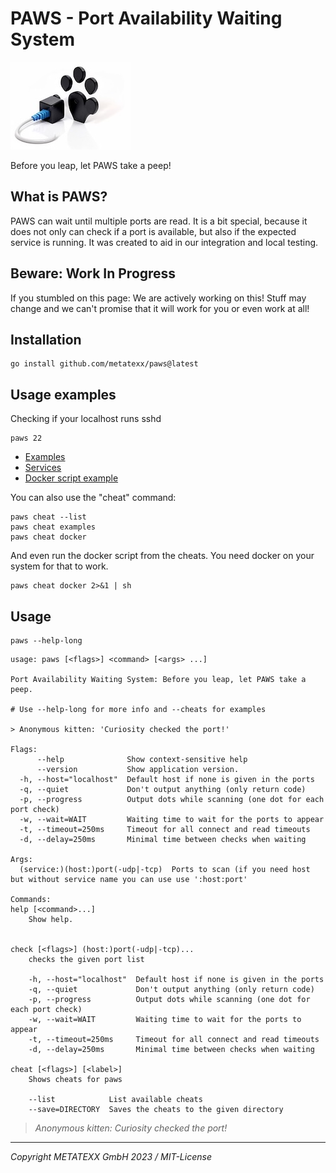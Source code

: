 # PAWS - Port Availability Waiting System

![paws-logo.jpg](assets/paws-logo.jpg)

Before you leap, let PAWS take a peep!

## What is PAWS?

PAWS can wait until multiple ports are read. It is a bit special, because it does not only can check if a port is available, but also if the expected service is running. It was created to aid in our integration and local testing.

## Beware: Work In Progress

If you stumbled on this page: We are actively working on this! Stuff may change and we can't promise that it will work for you or even work at all!

## Installation

```
go install github.com/metatexx/paws@latest 
```

## Usage examples

Checking if your localhost runs sshd

```
paws 22
```

* [Examples](examples.md)
* [Services](sevices.md)
* [Docker script example](examples/docker-mysql.sh)

You can also use the "cheat" command:

```
paws cheat --list
paws cheat examples
paws cheat docker
```

And even run the docker script from the cheats. You need docker on your system for that to work.

```
paws cheat docker 2>&1 | sh
```

## Usage

```
paws --help-long
```

```
usage: paws [<flags>] <command> [<args> ...]

Port Availability Waiting System: Before you leap, let PAWS take a peep.

# Use --help-long for more info and --cheats for examples

> Anonymous kitten: 'Curiosity checked the port!'

Flags:
      --help              Show context-sensitive help
      --version           Show application version.
  -h, --host="localhost"  Default host if none is given in the ports
  -q, --quiet             Don't output anything (only return code)
  -p, --progress          Output dots while scanning (one dot for each port check)
  -w, --wait=WAIT         Waiting time to wait for the ports to appear
  -t, --timeout=250ms     Timeout for all connect and read timeouts
  -d, --delay=250ms       Minimal time between checks when waiting

Args:
  (service:)(host:)port(-udp|-tcp)  Ports to scan (if you need host but without service name you can use use ':host:port'

Commands:
help [<command>...]
    Show help.


check [<flags>] (host:)port(-udp|-tcp)...
    checks the given port list

    -h, --host="localhost"  Default host if none is given in the ports
    -q, --quiet             Don't output anything (only return code)
    -p, --progress          Output dots while scanning (one dot for each port check)
    -w, --wait=WAIT         Waiting time to wait for the ports to appear
    -t, --timeout=250ms     Timeout for all connect and read timeouts
    -d, --delay=250ms       Minimal time between checks when waiting

cheat [<flags>] [<label>]
    Shows cheats for paws

    --list            List available cheats
    --save=DIRECTORY  Saves the cheats to the given directory
```

> *Anonymous kitten: Curiosity checked the port!*

---
*Copyright METATEXX GmbH 2023 / MIT-License*
